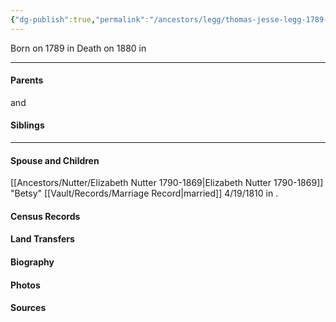 ```yaml
---
{"dg-publish":true,"permalink":"/ancestors/legg/thomas-jesse-legg-1789-1880/","tags":["Thomas-Jesse-Legg"]}
---
```


Born on  1789 in <!-- link to place -->
Death on 1880 in <!-- link to place -->

---
#### Parents

<!-- Link to father --> and <!-- Link to mother-->
#### Siblings
<!-- Link to sibling -->

---
#### Spouse and Children
[[Ancestors/Nutter/Elizabeth Nutter 1790-1869\|Elizabeth Nutter 1790-1869]] "Betsy" [[Vault/Records/Marriage Record\|married]] 4/19/1810 in <!-- link to place -->.
<!-- Link to child -->

#### Census Records

#### Land Transfers

#### Biography

#### Photos

#### Sources

